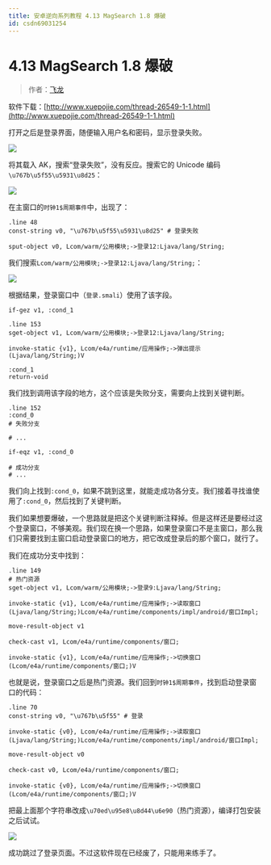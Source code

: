 ```yaml
---
title: 安卓逆向系列教程 4.13 MagSearch 1.8 爆破
id: csdn69031254
---
```


# 4.13 MagSearch 1.8 爆破

> 作者：[飞龙](https://github.com/wizardforcel)

软件下载：[http://www.xuepojie.com/thread-26549-1-1.html](http://www.xuepojie.com/thread-26549-1-1.html)

打开之后是登录界面，随便输入用户名和密码，显示登录失败。

![](../img/0e688fa2706fa43d8a45a38cb8cadd53.png)

将其载入 AK，搜索“登录失败”，没有反应。搜索它的 Unicode 编码`\u767b\u5f55\u5931\u8d25`：

![](../img/848009366849ee64815a8fcd7542180a.png)

在主窗口的`时钟1$周期事件`中，出现了：

```
.line 48
const-string v0, "\u767b\u5f55\u5931\u8d25" # 登录失败

sput-object v0, Lcom/warm/公用模块;->登录12:Ljava/lang/String;
```

我们搜索`Lcom/warm/公用模块;->登录12:Ljava/lang/String;`：

![](../img/22a7f35bd82dd8432147b904415a1de0.png)

根据结果，登录窗口中（`登录.smali`）使用了该字段。

```
if-gez v1, :cond_1

.line 153
sget-object v1, Lcom/warm/公用模块;->登录12:Ljava/lang/String;

invoke-static {v1}, Lcom/e4a/runtime/应用操作;->弹出提示(Ljava/lang/String;)V

:cond_1
return-void
```

我们找到调用该字段的地方，这个应该是失败分支，需要向上找到关键判断。

```
.line 152
:cond_0
# 失败分支

# ...

if-eqz v1, :cond_0

# 成功分支
# ...
```

我们向上找到`:cond_0`，如果不跳到这里，就能走成功各分支。我们接着寻找谁使用了`:cond_0`，然后找到了关键判断。

我们如果想要爆破，一个思路就是把这个关键判断注释掉。但是这样还是要经过这个登录窗口，不够美观。我们现在换一个思路，如果登录窗口不是主窗口，那么我们只需要找到主窗口启动登录窗口的地方，把它改成登录后的那个窗口，就行了。

我们在成功分支中找到：

```
.line 149
# 热门资源
sget-object v1, Lcom/warm/公用模块;->登录9:Ljava/lang/String;

invoke-static {v1}, Lcom/e4a/runtime/应用操作;->读取窗口(Ljava/lang/String;)Lcom/e4a/runtime/components/impl/android/窗口Impl;

move-result-object v1

check-cast v1, Lcom/e4a/runtime/components/窗口;

invoke-static {v1}, Lcom/e4a/runtime/应用操作;->切换窗口(Lcom/e4a/runtime/components/窗口;)V
```

也就是说，登录窗口之后是热门资源。我们回到`时钟1$周期事件`，找到启动登录窗口的代码：

```
.line 70
const-string v0, "\u767b\u5f55" # 登录

invoke-static {v0}, Lcom/e4a/runtime/应用操作;->读取窗口(Ljava/lang/String;)Lcom/e4a/runtime/components/impl/android/窗口Impl;

move-result-object v0

check-cast v0, Lcom/e4a/runtime/components/窗口;

invoke-static {v0}, Lcom/e4a/runtime/应用操作;->切换窗口(Lcom/e4a/runtime/components/窗口;)V
```

把最上面那个字符串改成`\u70ed\u95e8\u8d44\u6e90`（热门资源），编译打包安装之后试试。

![](../img/0ec3d6c4d0a4a6d61f99196419c02c1f.png)

成功跳过了登录页面。不过这软件现在已经废了，只能用来练手了。